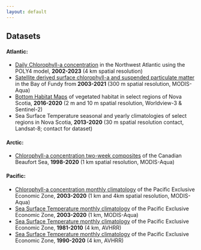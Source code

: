 ```yaml
---
layout: default
---
```


## Datasets

#### Atlantic:

* [Daily Chlorophyll-a concentration](https://catalogue.cioosatlantic.ca/dataset/ca-cioos_f869feaf-4534-4f81-8276-a1bd08c488a9) in the Northwest Atlantic using the POLY4 model, **2002-2023** (4 km spatial resolution)
* [Satellite derived surface chlorophyll-a and suspended particulate matter](https://open.canada.ca/data/en/dataset/272f5cf1-52bb-416b-b92a-8bc9384fc24d) in the Bay of Fundy from **2003-2021** (300 m spatial resolution, MODIS-Aqua)
* [Bottom Habitat Maps](https://github.com/BIO-RSG/Worldview3_Sentinel_Comparison_Project) of vegetated habitat in select regions of Nova Scotia, **2016-2020** (2 m and 10 m spatial resolution, Worldview-3 & Sentinel-2)
* Sea Surface Temperature seasonal and yearly climatologies of select regions in Nova Scotia, **2013-2020** (30 m  spatial resolution contact, Landsat-8; contact for dataset)

#### Arctic:

* [Chlorophyll-a concentration two-week composites](https://open.canada.ca/data/en/dataset/ee27e86f-7b18-4e3f-8444-0c5efb6110a4) of the Canadian Beaufort Sea, **1998-2020** (1 km spatial resolution, MODIS-Aqua)

#### Pacific: 
* [Chlorophyll-a concentration monthly climatology](https://open.canada.ca/data/en/dataset/5a7d1e1b-edeb-4a32-b17f-2ef053ca22d5) of the Pacific Exclusive Economic Zone, **2003-2020** (1 km and 4km spatial resolution, MODIS-Aqua)
* [Sea Surface Temperature monthly climatology](https://open.canada.ca/data/en/dataset/ecca47d7-835b-419f-91ae-ae4f601070a3) of the Pacific Exclusive Economic Zone, **2003-2020** (1 km, MODIS-Aqua)
* [Sea Surface Temperature monthly climatology](https://open.canada.ca/data/en/dataset/cec45ade-3647-4aec-84f1-8cb68dd305c2) of the Pacific Exclusive Economic Zone, **1981-2010** (4 km, AVHRR)
* [Sea Surface Temperature monthly climatology](https://open.canada.ca/data/en/dataset/a67df54b-286d-4eb6-9b38-474f1efe86db) of the Pacific Exclusive Economic Zone, **1990-2020** (4 km, AVHRR)
